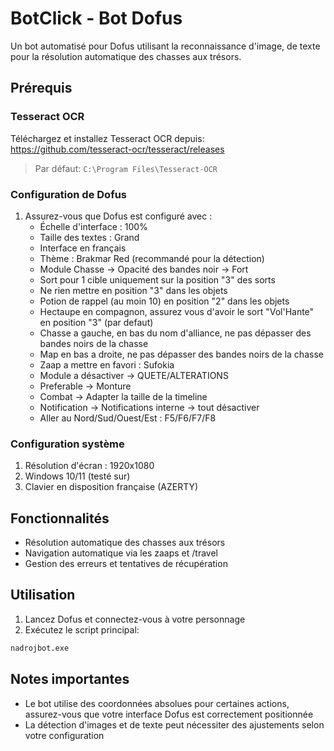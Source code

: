 # BotClick - Bot Dofus

Un bot automatisé pour Dofus utilisant la reconnaissance d'image, de texte pour la résolution automatique des chasses aux trésors.

## Prérequis

### Tesseract OCR

Téléchargez et installez Tesseract OCR depuis:
https://github.com/tesseract-ocr/tesseract/releases

> Par défaut: `C:\Program Files\Tesseract-OCR`

### Configuration de Dofus

1. Assurez-vous que Dofus est configuré avec :
   - Échelle d'interface : 100%
   - Taille des textes : Grand
   - Interface en français
   - Thème : Brakmar Red (recommandé pour la détection)
   - Module Chasse -> Opacité des bandes noir -> Fort
   - Sort pour 1 cible uniquement sur la position "3" des sorts
   - Ne rien mettre en position "3" dans les objets
   - Potion de rappel (au moin 10) en position "2" dans les objets
   - Hectaupe en compagnon, assurez vous d'avoir le sort "Vol'Hante" en position "3" (par defaut)
   - Chasse a gauche, en bas du nom d'alliance, ne pas dépasser des bandes noirs de la chasse
   - Map en bas a droite, ne pas dépasser des bandes noirs de la chasse
   - Zaap a mettre en favori : Sufokia
   - Module a désactiver -> QUETE/ALTERATIONS
   - Preferable -> Monture
   - Combat -> Adapter la taille de la timeline
   - Notification -> Notifications interne -> tout désactiver
   - Aller au Nord/Sud/Ouest/Est : F5/F6/F7/F8

### Configuration système

1. Résolution d'écran : 1920x1080
2. Windows 10/11 (testé sur)
3. Clavier en disposition française (AZERTY)

## Fonctionnalités

- Résolution automatique des chasses aux trésors
- Navigation automatique via les zaaps et /travel
- Gestion des erreurs et tentatives de récupération

## Utilisation

1. Lancez Dofus et connectez-vous à votre personnage
2. Exécutez le script principal:

```bash
nadrojbot.exe
```

## Notes importantes

- Le bot utilise des coordonnées absolues pour certaines actions, assurez-vous que votre interface Dofus est correctement positionnée
- La détection d'images et de texte peut nécessiter des ajustements selon votre configuration
